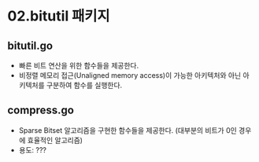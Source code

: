 # 02.bitutil 패키지

## bitutil.go

- 빠른 비트 연산을 위한 함수들을 제공한다.
- 비정렬 메모리 접근(Unaligned memory access)이 가능한 아키텍처와 아닌 아키텍처를 구분하여 함수를 실행한다.

## compress.go

- Sparse Bitset 알고리즘을 구현한 함수들을 제공한다. (대부분의 비트가 0인 경우에 효율적인 알고리즘)
- 용도: ???
